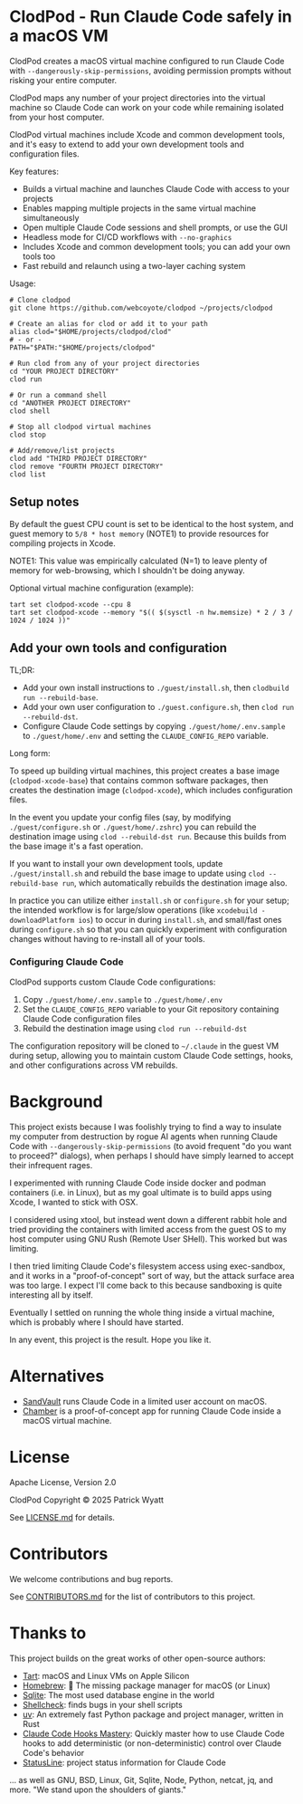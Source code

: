 # ClodPod - Run Claude Code safely in a macOS VM

ClodPod creates a macOS virtual machine configured to run Claude Code with `--dangerously-skip-permissions`, avoiding permission prompts without risking your entire computer.

ClodPod maps any number of your project directories into the virtual machine so Claude Code can work on your code while remaining isolated from your host computer.

ClodPod virtual machines include Xcode and common development tools, and it's easy to extend to add your own development tools and configuration files.

Key features:

- Builds a virtual machine and launches Claude Code with access to your projects
- Enables mapping multiple projects in the same virtual machine simultaneously
- Open multiple Claude Code sessions and shell prompts, or use the GUI
- Headless mode for CI/CD workflows with `--no-graphics`
- Includes Xcode and common development tools; you can add your own tools too
- Fast rebuild and relaunch using a two-layer caching system


Usage:

    # Clone clodpod
    git clone https://github.com/webcoyote/clodpod ~/projects/clodpod

    # Create an alias for clod or add it to your path
    alias clod="$HOME/projects/clodpod/clod"
    # - or -
    PATH="$PATH:"$HOME/projects/clodpod"

    # Run clod from any of your project directories
    cd "YOUR PROJECT DIRECTORY"
    clod run

    # Or run a command shell
    cd "ANOTHER PROJECT DIRECTORY"
    clod shell

    # Stop all clodpod virtual machines
    clod stop

    # Add/remove/list projects
    clod add "THIRD PROJECT DIRECTORY"
    clod remove "FOURTH PROJECT DIRECTORY"
    clod list


## Setup notes

By default the guest CPU count is set to be identical to the host system, and guest memory to `5/8 * host memory` (NOTE1) to provide resources for compiling projects in Xcode.

NOTE1: This value was empirically calculated (N=1) to leave plenty of memory for web-browsing, which I shouldn't be doing anyway.

Optional virtual machine configuration (example):

    tart set clodpod-xcode --cpu 8
    tart set clodpod-xcode --memory "$(( $(sysctl -n hw.memsize) * 2 / 3 / 1024 / 1024 ))"


## Add your own tools and configuration

TL;DR:

- Add your own install instructions to `./guest/install.sh`, then `clodbuild run --rebuild-base`.
- Add your own user configuration to `./guest.configure.sh`, then `clod run --rebuild-dst`.
- Configure Claude Code settings by copying `./guest/home/.env.sample` to `./guest/home/.env` and setting the `CLAUDE_CONFIG_REPO` variable.

Long form:

To speed up building virtual machines, this project creates a base image (`clodpod-xcode-base`) that contains common software packages, then creates the destination image (`clodpod-xcode`), which includes configuration files.

In the event you update your config files (say, by modifying `./guest/configure.sh` or `./guest/home/.zshrc`) you can rebuild the destination image using `clod --rebuild-dst run`. Because this builds from the base image it's a fast operation.

If you want to install your own development tools, update `./guest/install.sh` and rebuild the base image to update using `clod --rebuild-base run`, which automatically rebuilds the destination image also.

In practice you can utilize either `install.sh` or `configure.sh` for your setup; the intended workflow is for large/slow operations (like `xcodebuild -downloadPlatform ios`) to occur in during `install.sh`, and small/fast ones during `configure.sh` so that you can quickly experiment with configuration changes without having to re-install all of your tools.

### Configuring Claude Code

ClodPod supports custom Claude Code configurations:

1. Copy `./guest/home/.env.sample` to `./guest/home/.env`
2. Set the `CLAUDE_CONFIG_REPO` variable to your Git repository containing Claude Code configuration files
3. Rebuild the destination image using `clod run --rebuild-dst`

The configuration repository will be cloned to `~/.claude` in the guest VM during setup, allowing you to maintain custom Claude Code settings, hooks, and other configurations across VM rebuilds.


# Background

This project exists because I was foolishly trying to find a way to insulate my computer from destruction by rogue AI agents when running Claude Code with `--dangerously-skip-permissions` (to avoid frequent "do you want to proceed?" dialogs), when perhaps I should have simply learned to accept their infrequent rages.

I experimented with running Claude Code inside docker and podman containers (i.e. in Linux), but as my goal ultimate is to build apps using Xcode, I wanted to stick with OSX.

I considered using xtool, but instead went down a different rabbit hole and tried providing the containers with limited access from the guest OS to my host computer using GNU Rush (Remote User SHell). This worked but was limiting.

I then tried limiting Claude Code's filesystem access using exec-sandbox, and it works in a "proof-of-concept" sort of way, but the attack surface area was too large. I expect I'll come back to this because sandboxing is quite interesting all by itself.

Eventually I settled on running the whole thing inside a virtual machine, which is probably where I should have started.

In any event, this project is the result. Hope you like it.


# Alternatives

- [SandVault](https://github.com/webcoyote/sandvault) runs Claude Code in a limited user account on macOS.
- [Chamber](https://github.com/cirruslabs/chamber) is a proof-of-concept app for running Claude Code inside a macOS virtual machine.


# License

Apache License, Version 2.0

ClodPod Copyright © 2025 Patrick Wyatt

See [LICENSE.md](LICENSE.md) for details.


# Contributors

We welcome contributions and bug reports.

See [CONTRIBUTORS.md](CONTRIBUTORS.md) for the list of contributors to this project.


# Thanks to

This project builds on the great works of other open-source authors:

- [Tart](https://tart.run): macOS and Linux VMs on Apple Silicon
- [Homebrew](https://brew.sh): 🍺 The missing package manager for macOS (or Linux)
- [Sqlite](https://sqlite.org): The most used database engine in the world
- [Shellcheck](https://www.shellcheck.net): finds bugs in your shell scripts
- [uv](https://docs.astral.sh/uv/): An extremely fast Python package and project manager, written in Rust
- [Claude Code Hooks Mastery](https://github.com/disler/claude-code-hooks-mastery): Quickly master how to use Claude Code hooks to add deterministic (or non-deterministic) control over Claude Code's behavior
- [StatusLine](https://gist.github.com/dhkts1/55709b1925b94aec55083dd1da9d8f39): project status information for Claude Code

... as well as GNU, BSD, Linux, Git, Sqlite, Node, Python, netcat, jq, and more. "We stand upon the shoulders of giants."
